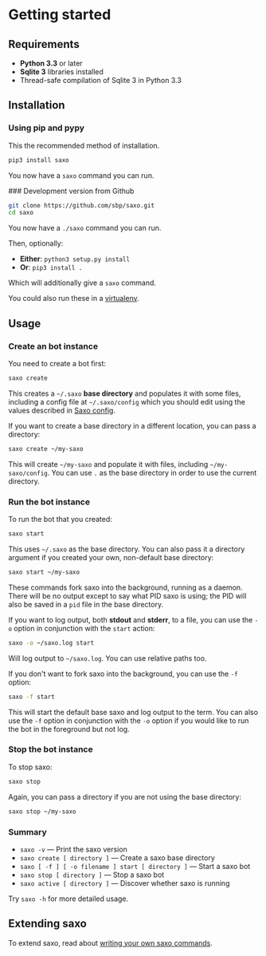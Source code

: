# Getting started

## Requirements

* **Python 3.3** or later
* **Sqlite 3** libraries installed
* Thread-safe compilation of Sqlite 3 in Python 3.3

## Installation

### Using pip and pypy

This the recommended method of installation.

```sh
pip3 install saxo
```

You now have a `saxo` command you can run.

### Development version from Github

```sh
git clone https://github.com/sbp/saxo.git
cd saxo
```

You now have a `./saxo` command you can run.

Then, optionally:

* **Either**: `python3 setup.py install`
* **Or**: `pip3 install .`

Which will additionally give a `saxo` command.

You could also run these in a [virtualenv](http://www.virtualenv.org/).

## Usage

### Create an bot instance

You need to create a bot first:

```sh
saxo create
```

This creates a `~/.saxo` **base directory** and populates it with some files, including a config file at `~/.saxo/config` which you should edit using the values described in [Saxo config](config.md).

If you want to create a base directory in a different location, you can pass a directory:

```sh
saxo create ~/my-saxo
```

This will create `~/my-saxo` and populate it with files, including `~/my-saxo/config`. You can use `.` as the base directory in order to use the current directory.

### Run the bot instance

To run the bot that you created:

```sh
saxo start
```

This uses `~/.saxo` as the base directory. You can also pass it a directory argument if you created your own, non-default base directory:

```sh
saxo start ~/my-saxo
```

These commands fork saxo into the background, running as a daemon. There will be no output except to say what PID saxo is using; the PID will also be saved in a `pid` file in the base directory.

If you want to log output, both **stdout** and **stderr**, to a file, you can use the `-o` option in conjunction with the `start` action:

```sh
saxo -o ~/saxo.log start
```

Will log output to `~/saxo.log`. You can use relative paths too.

If you don't want to fork saxo into the background, you can use the `-f` option:

```sh
saxo -f start
```

This will start the default base saxo and log output to the term. You can also use the `-f` option in conjunction with the `-o` option if you would like to run the bot in the foreground but not log.

### Stop the bot instance

To stop saxo:

```sh
saxo stop
```

Again, you can pass a directory if you are not using the base directory:

```sh
saxo stop ~/my-saxo
```

### Summary

* `saxo -v` — Print the saxo version
* `saxo create [ directory ]` — Create a saxo base directory
* `saxo [ -f ] [ -o filename ] start [ directory ]` — Start a saxo bot
* `saxo stop [ directory ]` — Stop a saxo bot
* `saxo active [ directory ]` — Discover whether saxo is running

Try `saxo -h` for more detailed usage.

## Extending saxo

To extend saxo, read about [writing your own saxo commands](write-commands.md).
